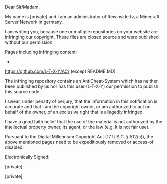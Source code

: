Dear Sir/Madam,

My name is [private] and I am an administrator of
Rewinside.tv, a Minecraft Server Network in germany.

I am writing you, because one or multiple repositories on your website
are infringing our copyright. These files are closed source and were
published without our permission.

Pages including infringing content:

*

https://github.com/L-T-X-Y/AC/ (except README.MD)

The infringing repository contains an AntiCheat-System which has neither
been published by us nor has this user (L-T-X-Y) our permission to
publish this source code.

I swear, under penalty of perjury, that the information in this
notification is accurate and that I am the copyright owner, or am
authorized to act on behalf of the owner, of an exclusive right that is
allegedly infringed.

I have a good faith belief that the use of the material is not
authorized by the intellectual property owner, its agent, or the law
(e.g. it is not fair use).

Pursuant to the Digital Millennium Copyright Act (17 U.S.C. § 512(c)),
the above mentioned pages need to be expeditiously removed or access-of
disabled.

Electronically Signed:

[private]  

[private]  
